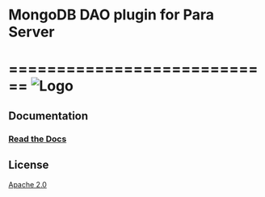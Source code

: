 # MongoDB DAO plugin for Para Server

============================
![Logo](https://s3-eu-west-1.amazonaws.com/org.paraio/para.png)
============================

## Documentation

### [Read the Docs](http://paraio.org/docs)

## License
[Apache 2.0](LICENSE)

